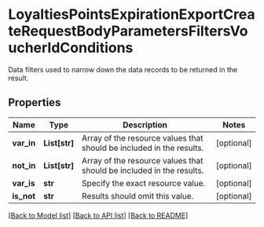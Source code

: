 # LoyaltiesPointsExpirationExportCreateRequestBodyParametersFiltersVoucherIdConditions

Data filters used to narrow down the data records to be returned in the result.

## Properties
Name | Type | Description | Notes
------------ | ------------- | ------------- | -------------
**var_in** | **List[str]** | Array of the resource values that should be included in the results. | [optional] 
**not_in** | **List[str]** | Array of the resource values that should be included in the results. | [optional] 
**var_is** | **str** | Specify the exact resource value. | [optional] 
**is_not** | **str** | Results should omit this value. | [optional] 

[[Back to Model list]](../README.md#documentation-for-models) [[Back to API list]](../README.md#documentation-for-api-endpoints) [[Back to README]](../README.md)


